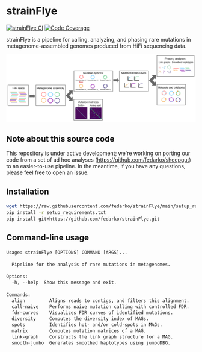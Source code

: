 # strainFlye

[![strainFlye CI](https://github.com/fedarko/strainFlye/actions/workflows/main.yml/badge.svg)](https://github.com/fedarko/strainFlye/actions/workflows/main.yml) [![Code Coverage](https://codecov.io/gh/fedarko/strainFlye/branch/main/graph/badge.svg)](https://codecov.io/gh/fedarko/strainFlye)

strainFlye is a pipeline for calling, analyzing, and phasing rare mutations
in metagenome-assembled genomes produced from HiFi sequencing data.

![strainFlye pipeline diagram](https://github.com/fedarko/strainFlye/raw/main/docs/strainflye-pipeline.png)

## Note about this source code

This repository is under active development; we're working on porting our code
from a set of ad hoc analyses (https://github.com/fedarko/sheepgut) to an
easier-to-use pipeline. In the meantime, if you have any questions,
please feel free to open an issue.

## Installation

```bash
wget https://raw.githubusercontent.com/fedarko/strainFlye/main/setup_requirements.txt
pip install -r setup_requirements.txt
pip install git+https://github.com/fedarko/strainFlye.git
```

## Command-line usage

<!-- STARTDOCS -->
```
Usage: strainFlye [OPTIONS] COMMAND [ARGS]...

  Pipeline for the analysis of rare mutations in metagenomes.

Options:
  -h, --help  Show this message and exit.

Commands:
  align         Aligns reads to contigs, and filters this alignment.
  call-naive    Performs naive mutation calling with controlled FDR.
  fdr-curves    Visualizes FDR curves of identified mutations.
  diversity     Computes the diversity index of MAGs.
  spots         Identifies hot- and/or cold-spots in MAGs.
  matrix        Computes mutation matrices of a MAG.
  link-graph    Constructs the link graph structure for a MAG.
  smooth-jumbo  Generates smoothed haplotypes using jumboDBG.
```
